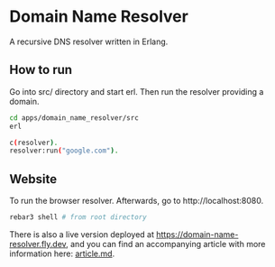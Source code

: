 # Domain Name Resolver
A recursive DNS resolver written in Erlang.
## How to run
Go into src/ directory and start erl. Then run the resolver providing a domain.
```bash
cd apps/domain_name_resolver/src
erl
```

```bash
c(resolver).
resolver:run("google.com").
```

## Website
To run the browser resolver. Afterwards, go to http://localhost:8080.
```bash
rebar3 shell # from root directory
```
There is also a live version deployed at https://domain-name-resolver.fly.dev, and you can find an accompanying article
with more information here: [article.md](article/article.md).
